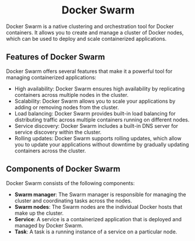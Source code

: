 <h1 align="center"> Docker Swarm </h1>

Docker Swarm is a native clustering and orchestration tool for Docker containers. It allows you to create and manage a cluster of Docker nodes, which can be used to deploy and scale containerized applications.

## Features of Docker Swarm

Docker Swarm offers several features that make it a powerful tool for managing containerized applications:

- High availability: Docker Swarm ensures high availability by replicating containers across multiple nodes in the cluster.
- Scalability: Docker Swarm allows you to scale your applications by adding or removing nodes from the cluster.
- Load balancing: Docker Swarm provides built-in load balancing for distributing traffic across multiple containers running on different nodes.
- Service discovery: Docker Swarm includes a built-in DNS server for service discovery within the cluster.
- Rolling updates: Docker Swarm supports rolling updates, which allow you to update your applications without downtime by gradually updating containers across the cluster.

## Components of Docker Swarm

Docker Swarm consists of the following components:

- **Swarm manager**: The Swarm manager is responsible for managing the cluster and coordinating tasks across the nodes.
- **Swarm nodes**: The Swarm nodes are the individual Docker hosts that make up the cluster.
- **Service**: A service is a containerized application that is deployed and managed by Docker Swarm.
- **Task**: A task is a running instance of a service on a particular node.
